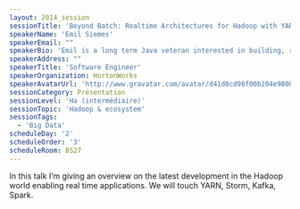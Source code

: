 ```yaml
---
layout: 2014_session
sessionTitle: 'Beyond Batch: Realtime Architectures for Hadoop with YARN'
speakerName: 'Emil Siemes'
speakerEmail: ""
speakerBio: 'Emil is a long term Java veteran interested in building, running and managing the next generation of data driven web and mobile applications. After several years with Sun, Aplix, Wily & SpringSource (VMware) he joined Hortonworks and is helping customers modernising their data architecture with Hadoop.'
speakerAddress: ""
speakerTitle: 'Software Engineer'
speakerOrganization: HortonWorks
speakerAvatarUrl: 'http://www.gravatar.com/avatar/d41d8cd98f00b204e9800998ecf8427e?size=200&default=mm'
sessionCategory: Présentation
sessionLevel: 'Ha (intermédiaire)'
sessionTopic: 'Hadoop & ecosystem'
sessionTags:
  - 'Big Data'
scheduleDay: '2'
scheduleOrder: '3'
scheduleRoom: BS27
---
```


In this talk I’m giving an overview on the latest development in the Hadoop world enabling real time applications. We will touch YARN, Storm, Kafka, Spark.
